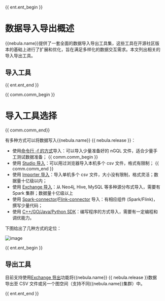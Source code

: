 {{ ent.ent_begin }}
# 数据导入导出概述

{{nebula.name}}提供了一套全面的数据导入导出工具集，这些工具在开源社区版本的基础上进行了扩展和优化，旨在满足多样化的数据交互需求。本文列出相关的导入导出工具。
## 导入工具
{{ ent.ent_end }}


{{ comm.comm_begin }}
# 导入工具选择

{{ comm.comm_end}}

有多种方式可以将数据写入{{nebula.name}} {{ nebula.release }}：

- 使用[命令行 -f 的方式](../2.quick-start/3.quick-start-on-premise/3.connect-to-nebula-graph.md)导入：可以导入少量准备好的 nGQL 文件，适合少量手工测试数据准备；
  {{ comm.comm_begin }}
- 使用 [Studio 导入](../nebula-studio/quick-start/st-ug-import-data.md)：可以用过浏览器导入本机多个 csv 文件，格式有限制； 
  {{ comm.comm_end }}
- 使用 [Importer 导入](use-importer.md)：导入单机多个 csv 文件，大小没有限制，格式灵活；数据量十亿级以内；
- 使用 [Exchange 导入](nebula-exchange/about-exchange/ex-ug-what-is-exchange.md)：从 Neo4j, Hive, MySQL 等多种源分布式导入，需要有 Spark 集群；数据量十亿级以上
- 使用 [Spark-connector](nebula-spark-connector.md)/[Flink-connector](nebula-flink-connector.md) 导入：有相应组件 (Spark/Flink)，撰写少量代码；
- 使用 [C++/GO/Java/Python SDK](../20.appendix/6.eco-tool-version.md)：编写程序的方式导入，需要有一定编程和调优能力。

下图给出了几种方式的定位：

 ![image](https://docs-cdn.nebula-graph.com.cn/figures/write-choice.png)

{{ ent.ent_begin }}

## 导出工具

目前支持使用[Exchange 导出](nebula-exchange/use-exchange/ex-ug-export-from-nebula.md)功能将{{nebula.name}} {{ nebula.release }}数据导出至 CSV 文件或另一个图空间（支持不同{{nebula.name}}集群）中。

{{ ent.ent_end }}